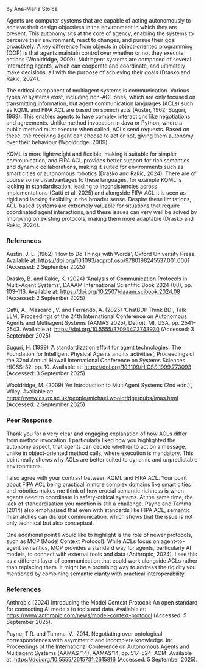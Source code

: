 by Ana-Maria Stoica 

Agents are computer systems that are capable of acting autonomously to achieve their design objectives in the environment in which they are present. This autonomy sits at the core of agency, enabling the systems to perceive their environment, react to changes, and pursue their goal proactively. A key difference from objects in object-oriented programming (OOP) is that agents maintain control over whether or not they execute actions (Wooldridge, 2009). Multiagent systems are composed of several interacting agents, which can cooperate and coordinate, and ultimately make decisions, all with the purpose of achieving their goals (Drasko and Rakic, 2024).

The critical component of multiagent systems is communication. Various types of systems exist, including non-ACL ones, which are only focused on transmitting information, but agent communication languages (ACLs) such as KQML and FIPA ACL are based on speech acts (Austin, 1962; Suguri, 1999). This enables agents to have complex interactions like negotiations and agreements. Unlike method invocation in Java or Python, where a public method must execute when called, ACLs send requests. Based on these, the receiving agent can choose to act or not, giving them autonomy over their behaviour (Wooldridge, 2009). 

KQML is more lightweight and flexible, making it suitable for simpler communication, and FIPA ACL provides better support for rich semantics and dynamic collaborations, making it suited for environments such as smart cities or autonomous robotics (Drasko and Rakic, 2024). There are of course some disadvantages to these languages, for example KQML is lacking in standardisation, leading to inconsistencies across implementations (Gatti et al, 2025) and alongside FIPA ACL it is seen as rigid and lacking flexibility in the broader sense. Despite these limitations, ACL-based systems are extremely valuable for situations that require coordinated agent interactions, and these issues can very well be solved by improving on existing protocols, making them more adaptable (Drasko and Rakic, 2024).

### References
Austin, J. L. (1962) ‘How to Do Things with Words’, Oxford University Press. Available at: https://doi.org/10.1093/acprof:oso/9780198245537.001.0001 (Accessed: 2 September 2025)

Drasko, B. and Rakic, K. (2024) ‘Analysis of Communication Protocols in Multi-Agent Systems’, DAAAM International Scientific Book 2024 (08), pp. 103–116. Available at: https://doi.org/10.2507/daaam.scibook.2024.08 (Accessed: 2 September 2025)

Gatti, A., Mascardi, V. and Ferrando, A. (2025) ‘ChatBDI: Think BDI, Talk LLM’, Proceedings of the 24th International Conference on Autonomous Agents and Multiagent Systems (AAMAS 2025), Detroit, MI, USA, pp. 2541–2543. Available at: https://doi.org/10.5555/3709347.3743930 (Accessed: 3 September 2025)

Suguri, H. (1999) ‘A standardization effort for agent technologies: The Foundation for Intelligent Physical Agents and its activities’, Proceedings of the 32nd Annual Hawaii International Conference on Systems Sciences. HICSS-32, pp. 10. Available at: https://doi.org/10.1109/HICSS.1999.773093 (Accessed: 3 September 2025)

Wooldridge, M. (2009) ‘An Introduction to MultiAgent Systems (2nd edn.)’, Wiley. Available at: https://www.cs.ox.ac.uk/people/michael.wooldridge/pubs/imas.html (Accessed: 2 September 2025)

### Peer Response
Thank you for a very clear and engaging explanation of how ACLs differ from method invocation. I particularly liked how you highlighted the autonomy aspect, that agents can decide whether to act on a message, unlike in object-oriented method calls, where execution is mandatory. This point really shows why ACLs are better suited to dynamic and unpredictable environments.

I also agree with your contrast between KQML and FIPA ACL. Your point about FIPA ACL being practical in more complex domains like smart cities and robotics makes me think of how crucial semantic richness is when agents need to coordinate in safety-critical systems. At the same time, the lack of standardisation you mention is still a challenge. Payne and Tamma (2014) also emphasised that even with standards like FIPA ACL, semantic mismatches can disrupt communication, which shows that the issue is not only technical but also conceptual.

One additional point I would like to highlight is the role of newer protocols, such as MCP (Model Context Protocol). While ACLs focus on agent-to-agent semantics, MCP provides a standard way for agents, particularly AI models, to connect with external tools and data (Anthropic, 2024). I see this as a different layer of communication that could work alongside ACLs rather than replacing them. It might be a promising way to address the rigidity you mentioned by combining semantic clarity with practical interoperability.

### References
Anthropic (2024) Introducing the Model Context Protocol: An open standard for connecting AI models to tools and data. Available at: https://www.anthropic.com/news/model-context-protocol (Accessed: 5 September 2025).

Payne, T.R. and Tamma, V., 2014. Negotiating over ontological correspondences with asymmetric and incomplete knowledge. In: Proceedings of the International Conference on Autonomous Agents and Multiagent Systems (AAMAS ’14), AAMAS’14, pp. 517–524. ACM. Available at: https://doi.org/10.5555/2615731.2615816 (Accessed: 5 September 2025).
